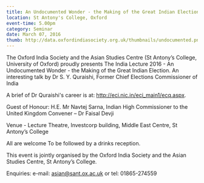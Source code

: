```yaml
---
title: An Undocumented Wonder - the Making of the Great Indian Election.
location: St Antony's College, Oxford
event-time: 5.00pm
category: Seminar
date: March 07, 2016
thumb: http://data.oxfordindiasociety.org.uk/thumbnails/undocumented.png
---
```


The Oxford India Society and the Asian Studies Centre (St Antony’s College, University of Oxford) proudly presents The India Lecture 2016 - An Undocumented Wonder - the Making of the Great Indian Election.
An interesting talk by Dr S. Y. Quraishi, Former Chief Elections Commissioner of India

A brief of Dr Quraishi's career is at: http://eci.nic.in/eci_main1/ecq.aspx.

Guest of Honour: H.E. Mr Navtej Sarna, Indian High Commissioner to the United Kingdom
Convener – Dr Faisal Devji

Venue - Lecture Theatre, Investcorp building, Middle East Centre, St Antony’s College

All are welcome To be followed by a drinks reception.

This event is jointly organised by the Oxford India Society and the Asian Studies Centre, St Antony’s College.

Enquiries: e-mail: asian@sant.ox.ac.uk or tel: 01865-274559
